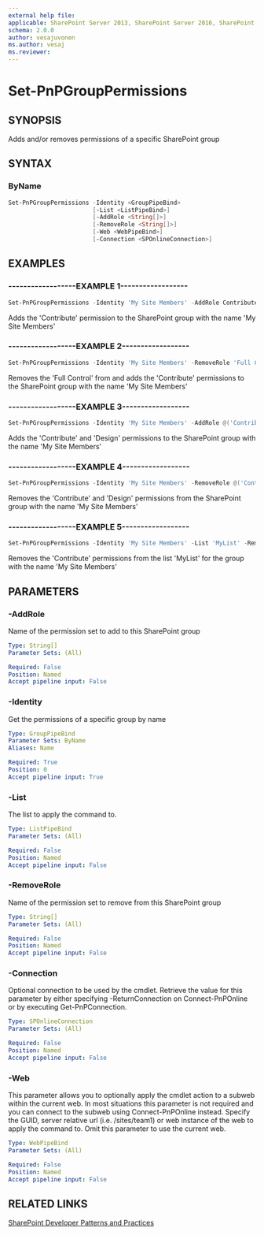 ```yaml
---
external help file:
applicable: SharePoint Server 2013, SharePoint Server 2016, SharePoint Online
schema: 2.0.0
author: vesajuvonen
ms.author: vesaj
ms.reviewer:
---
```

# Set-PnPGroupPermissions

## SYNOPSIS
Adds and/or removes permissions of a specific SharePoint group

## SYNTAX 

### ByName
```powershell
Set-PnPGroupPermissions -Identity <GroupPipeBind>
                        [-List <ListPipeBind>]
                        [-AddRole <String[]>]
                        [-RemoveRole <String[]>]
                        [-Web <WebPipeBind>]
                        [-Connection <SPOnlineConnection>]
```

## EXAMPLES

### ------------------EXAMPLE 1------------------
```powershell
Set-PnPGroupPermissions -Identity 'My Site Members' -AddRole Contribute
```

Adds the 'Contribute' permission to the SharePoint group with the name 'My Site Members'

### ------------------EXAMPLE 2------------------
```powershell
Set-PnPGroupPermissions -Identity 'My Site Members' -RemoveRole 'Full Control' -AddRole 'Read'
```

Removes the 'Full Control' from and adds the 'Contribute' permissions to the SharePoint group with the name 'My Site Members'

### ------------------EXAMPLE 3------------------
```powershell
Set-PnPGroupPermissions -Identity 'My Site Members' -AddRole @('Contribute', 'Design')
```

Adds the 'Contribute' and 'Design' permissions to the SharePoint group with the name 'My Site Members'

### ------------------EXAMPLE 4------------------
```powershell
Set-PnPGroupPermissions -Identity 'My Site Members' -RemoveRole @('Contribute', 'Design')
```

Removes the 'Contribute' and 'Design' permissions from the SharePoint group with the name 'My Site Members'

### ------------------EXAMPLE 5------------------
```powershell
Set-PnPGroupPermissions -Identity 'My Site Members' -List 'MyList' -RemoveRole @('Contribute')
```

Removes the 'Contribute' permissions from the list 'MyList' for the group with the name 'My Site Members'

## PARAMETERS

### -AddRole
Name of the permission set to add to this SharePoint group

```yaml
Type: String[]
Parameter Sets: (All)

Required: False
Position: Named
Accept pipeline input: False
```

### -Identity
Get the permissions of a specific group by name

```yaml
Type: GroupPipeBind
Parameter Sets: ByName
Aliases: Name

Required: True
Position: 0
Accept pipeline input: True
```

### -List
The list to apply the command to.

```yaml
Type: ListPipeBind
Parameter Sets: (All)

Required: False
Position: Named
Accept pipeline input: False
```

### -RemoveRole
Name of the permission set to remove from this SharePoint group

```yaml
Type: String[]
Parameter Sets: (All)

Required: False
Position: Named
Accept pipeline input: False
```

### -Connection
Optional connection to be used by the cmdlet. Retrieve the value for this parameter by either specifying -ReturnConnection on Connect-PnPOnline or by executing Get-PnPConnection.

```yaml
Type: SPOnlineConnection
Parameter Sets: (All)

Required: False
Position: Named
Accept pipeline input: False
```

### -Web
This parameter allows you to optionally apply the cmdlet action to a subweb within the current web. In most situations this parameter is not required and you can connect to the subweb using Connect-PnPOnline instead. Specify the GUID, server relative url (i.e. /sites/team1) or web instance of the web to apply the command to. Omit this parameter to use the current web.

```yaml
Type: WebPipeBind
Parameter Sets: (All)

Required: False
Position: Named
Accept pipeline input: False
```

## RELATED LINKS

[SharePoint Developer Patterns and Practices](http://aka.ms/sppnp)
